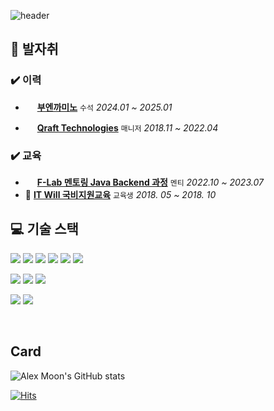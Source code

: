 ![header](https://capsule-render.vercel.app/api?type=waving&color=0:FFE400,100:ABF200&height=250&section=header&text=느려보이는&nbsp;길이&nbsp;가장&nbsp;빠르고&nbsp;확실한&nbsp;길이다&fontSize=40&fontColor=black&fontAlignY=40&fontAlign=50)

## :running: 발자취

### ✔️ 이력

* <img src="https://play-lh.googleusercontent.com/8tCJNd7Ja9Cb8ZzgJWEreKGlslSsz7lwtQ66ItPrvtKYJ-9F3Byfuw8Vyw99HmoRc1Ii=w240-h480-rw" style="width:15px; height:15px;"> **[부엔까미노](https://www.savle.net)** `수석` *2024.01 ~ 2025.01*

* <img src="https://oopy.lazyrockets.com/api/v2/notion/image?src=https%3A%2F%2Fs3-us-west-2.amazonaws.com%2Fsecure.notion-static.com%2F375ff061-65a2-40ce-8240-5bcfda7c2ed7%2FArtboard_16.png&blockId=b7724adf-5fa8-4b67-b701-5b2d7d407da9&width=256" style="width:15px; height:15px;"> **[Qraft Technologies](https://www.qraftec.com)** `매니저` *2018.11 ~ 2022.04*

### ✔️ 교육

* <img src="https://static.f-lab.kr/images/logo/logo.svg" style="width:15px; height:15px;"> **[F-Lab 멘토링 Java Backend 과정](https://f-lab.kr/)** `멘티` *2022.10 ~ 2023.07*
* 🏫 **[IT Will 국비지원교육](https://www.itwill.co.kr/)** `교육생` *2018. 05 ~ 2018. 10*

## :computer: 기술 스택

<img src="https://img.shields.io/badge/Python-3776AB?style=flat-square&logo=Python&logoColor=white"/></a>
<img src="https://img.shields.io/badge/CSharp-239120?style=flat-square&logo=CSharp&logoColor=white"/></a>
<img src="https://img.shields.io/badge/Java-007396?style=flat-square&logo=Java&logoColor=white"/></a>
<img src="https://img.shields.io/badge/Javascript-blue?logo=javascript"/></a>
<img src="https://img.shields.io/badge/SpringBoot-6DB33F?style=flat-square&logo=SpringBoot&logoColor=white"/></a>
<img src="https://img.shields.io/badge/Node.js-43853D?style=flat-square&logo=node.js&logoColor=white"/>

<img src="https://img.shields.io/badge/OracleDB-F80000?style=flat-square&logo=oracle&logoColor=white"/></a>
<img src="https://img.shields.io/badge/MySQL-4479A1?style=flat-square&logo=MySQL&logoColor=white"/></a>
<img src="https://img.shields.io/badge/MariaDB-003545?style=flat-square&logo=mariadb&logoColor=white"/>

<img src="https://img.shields.io/badge/Linux-FCC624?style=flat-square&logo=Linux&logoColor=white"/></a>
<img src="https://img.shields.io/badge/AWS-232F3E?style=flat-square&logo=AWS&logoColor=white"/>

<br>

## Card
  
![Alex Moon's GitHub stats](https://github-readme-stats.vercel.app/api?username=dev-msj&show_icons=true)

[![Hits](https://hits.seeyoufarm.com/api/count/incr/badge.svg?url=https%3A%2F%2Fgithub.com%2Fdev-msj%2F&count_bg=%2379C83D&title_bg=%23555555&icon=&icon_color=%23E7E7E7&title=hits&edge_flat=false)](https://hits.seeyoufarm.com)
